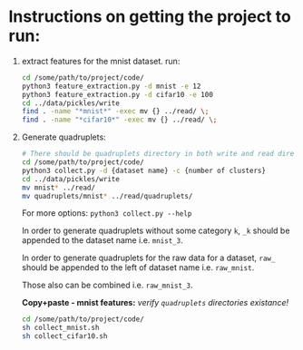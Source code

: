 # Instructions on getting the project to run:

1. extract features for the mnist dataset. run:
	
	```bash
	cd /some/path/to/project/code/
	python3 feature_extraction.py -d mnist -e 12
    python3 feature_extraction.py -d cifar10 -e 100
	cd ../data/pickles/write
	find . -name "*mnist*" -exec mv {} ../read/ \;
    find . -name "*cifar10*" -exec mv {} ../read/ \;
	```

2. Generate quadruplets:
    ```bash
    # There should be quadruplets directory in both write and read directories
    cd /some/path/to/project/code/
    python3 collect.py -d {dataset name} -c {number of clusters}
    cd ../data/pickles/write
    mv mnist* ../read/
    mv quadruplets/mnist* ../read/quadruplets/
    ```
    For more options: `python3 collect.py --help`
    
    In order to generate quadruplets without some category `k`, `_k` 
    should be appended to the dataset name i.e. `mnist_3`.
    
    In order to generate quadruplets for the raw data for a dataset, 
    `raw_` should be appended to the left of dataset name i.e. `raw_mnist`.
    
    Those also can be combined i.e. `raw_mnist_3`.
    
    **Copy+paste - mnist features:**
    _verify `quadruplets` directories existance!_
    ```bash
    cd /some/path/to/project/code/
    sh collect_mnist.sh
    sh collect_cifar10.sh
    ```
